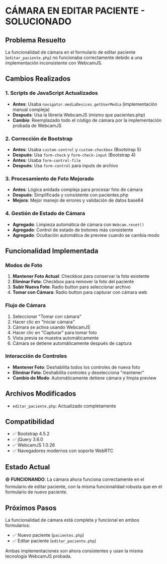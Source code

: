 # CÁMARA EN EDITAR PACIENTE - SOLUCIONADO

## Problema Resuelto
La funcionalidad de cámara en el formulario de editar paciente (`editar_paciente.php`) no funcionaba correctamente debido a una implementación inconsistente con WebcamJS.

## Cambios Realizados

### 1. Scripts de JavaScript Actualizados
- **Antes**: Usaba `navigator.mediaDevices.getUserMedia` (implementación manual compleja)
- **Después**: Usa la librería WebcamJS (mismo que pacientes.php)
- **Cambio**: Reemplazado todo el código de cámara por la implementación probada de WebcamJS

### 2. Corrección de Bootstrap
- **Antes**: Usaba `custom-control` y `custom-checkbox` (Bootstrap 5)
- **Después**: Usa `form-check` y `form-check-input` (Bootstrap 4)
- **Antes**: Usaba `form-control-file` 
- **Después**: Usa `form-control` para inputs de archivo

### 3. Procesamiento de Foto Mejorado
- **Antes**: Lógica anidada compleja para procesar foto de cámara
- **Después**: Simplificada y consistente con pacientes.php
- **Mejora**: Mejor manejo de errores y validación de datos base64

### 4. Gestión de Estado de Cámara
- **Agregado**: Limpieza automática de cámara con `Webcam.reset()`
- **Agregado**: Control de estado de botones más consistente
- **Agregado**: Ocultación automática de preview cuando se cambia modo

## Funcionalidad Implementada

### Modos de Foto
1. **Mantener Foto Actual**: Checkbox para conservar la foto existente
2. **Eliminar Foto**: Checkbox para remover la foto del paciente
3. **Subir Nueva Foto**: Radio button para seleccionar archivo
4. **Tomar con Cámara**: Radio button para capturar con cámara web

### Flujo de Cámara
1. Seleccionar "Tomar con cámara"
2. Hacer clic en "Iniciar cámara"
3. Cámara se activa usando WebcamJS
4. Hacer clic en "Capturar" para tomar foto
5. Vista previa se muestra automáticamente
6. Cámara se detiene automáticamente después de captura

### Interacción de Controles
- **Mantener Foto**: Deshabilita todos los controles de nueva foto
- **Eliminar Foto**: Deshabilita controles y deselecciona "mantener"
- **Cambio de Modo**: Automáticamente detiene cámara y limpia preview

## Archivos Modificados
- `editar_paciente.php`: Actualizado completamente

## Compatibilidad
- ✅ Bootstrap 4.5.2
- ✅ jQuery 3.6.0  
- ✅ WebcamJS 1.0.26
- ✅ Navegadores modernos con soporte WebRTC

## Estado Actual
🟢 **FUNCIONANDO**: La cámara ahora funciona correctamente en el formulario de editar paciente, con la misma funcionalidad robusta que en el formulario de nuevo paciente.

## Próximos Pasos
La funcionalidad de cámara está completa y funcional en ambos formularios:
- ✅ Nuevo paciente (`pacientes.php`)
- ✅ Editar paciente (`editar_paciente.php`)

Ambas implementaciones son ahora consistentes y usan la misma tecnología WebcamJS probada.
